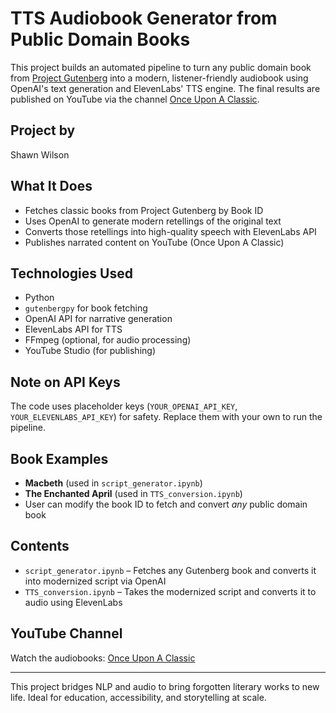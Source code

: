 # TTS Audiobook Generator from Public Domain Books

This project builds an automated pipeline to turn any public domain book from [Project Gutenberg](https://www.gutenberg.org/) into a modern, listener-friendly audiobook using OpenAI's text generation and ElevenLabs' TTS engine. The final results are published on YouTube via the channel [Once Upon A Classic](https://www.youtube.com/@once_upon_a_classic).

##  Project by
Shawn Wilson

##  What It Does
-  Fetches classic books from Project Gutenberg by Book ID
-  Uses OpenAI to generate modern retellings of the original text
-  Converts those retellings into high-quality speech with ElevenLabs API
-  Publishes narrated content on YouTube (Once Upon A Classic)

##  Technologies Used
- Python
- `gutenbergpy` for book fetching
- OpenAI API for narrative generation
- ElevenLabs API for TTS
- FFmpeg (optional, for audio processing)
- YouTube Studio (for publishing)

##  Note on API Keys
The code uses placeholder keys (`YOUR_OPENAI_API_KEY`, `YOUR_ELEVENLABS_API_KEY`) for safety. Replace them with your own to run the pipeline.

##  Book Examples
- **Macbeth** (used in `script_generator.ipynb`)
- **The Enchanted April** (used in `TTS_conversion.ipynb`)
- User can modify the book ID to fetch and convert *any* public domain book

##  Contents
- `script_generator.ipynb` – Fetches any Gutenberg book and converts it into modernized script via OpenAI
- `TTS_conversion.ipynb` – Takes the modernized script and converts it to audio using ElevenLabs


##  YouTube Channel
Watch the audiobooks: [Once Upon A Classic](https://www.youtube.com/@once_upon_a_classic)

---

This project bridges NLP and audio to bring forgotten literary works to new life. Ideal for education, accessibility, and storytelling at scale.
